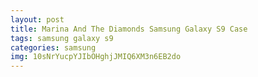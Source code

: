 ```yaml
---
layout: post
title: Marina And The Diamonds Samsung Galaxy S9 Case
tags: samsung galaxy s9
categories: samsung
img: 10sNrYucpYJIbOHghjJMIQ6XM3n6EB2do
---
```

